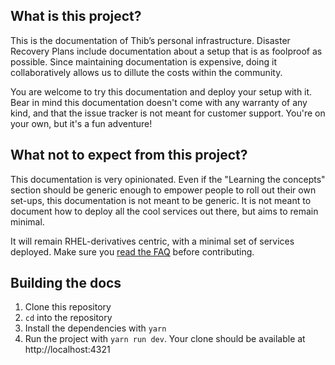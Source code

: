 ## What is this project?

This is the documentation of Thib’s personal infrastructure. Disaster Recovery Plans include documentation about a setup that is as foolproof as possible. Since maintaining documentation is expensive, doing it collaboratively allows us to dillute the costs within the community.

You are welcome to try this documentation and deploy your setup with it. Bear in mind this documentation doesn't come with any warranty of any kind, and that the issue tracker is not meant for customer support. You're on your own, but it's a fun adventure!

## What not to expect from this project?

This documentation is very opinionated. Even if the "Learning the concepts" section should be generic enough to empower people to roll out their own set-ups, this documentation is not meant to be generic. It is not meant to document how to deploy all the cool services out there, but aims to remain minimal.

It will remain RHEL-derivatives centric, with a minimal set of services deployed. Make sure you [read the FAQ](https://docs.ergaster.org/overview/faq/) before contributing.

## Building the docs

1. Clone this repository
1. `cd` into the repository
1. Install the dependencies with `yarn`
1. Run the project with `yarn run dev`. Your clone should be available at http://localhost:4321

